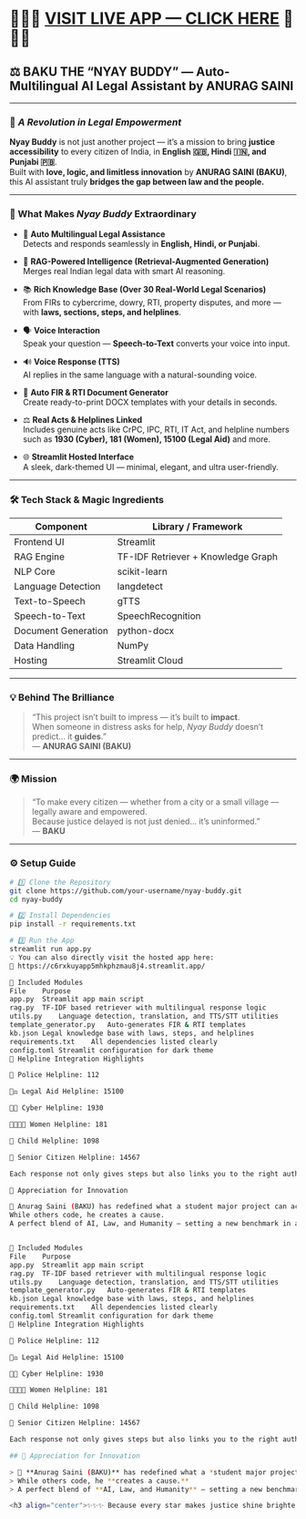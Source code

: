 # 🌟🌟🌟 [VISIT LIVE APP — CLICK HERE](https://c6rxkuyapp5mhkphzmau8j4.streamlit.app/) 🌟🌟🌟  
## ⚖️ **BAKU THE “NYAY BUDDY” — Auto-Multilingual AI Legal Assistant by ANURAG SAINI**

---

### 🧠 _A Revolution in Legal Empowerment_

**Nyay Buddy** is not just another project — it’s a mission to bring **justice accessibility** to every citizen of India, in **English 🇬🇧, Hindi 🇮🇳, and Punjabi 🇵🇧**.  
Built with **love, logic, and limitless innovation** by **ANURAG SAINI (BAKU)**, this AI assistant truly **bridges the gap between law and the people.**

---

### 🚀 What Makes *Nyay Buddy* Extraordinary

- 💬 **Auto Multilingual Legal Assistance**  
  Detects and responds seamlessly in **English, Hindi, or Punjabi**.

- 🧩 **RAG-Powered Intelligence (Retrieval-Augmented Generation)**  
  Merges real Indian legal data with smart AI reasoning.

- 📚 **Rich Knowledge Base (Over 30 Real-World Legal Scenarios)**  
  From FIRs to cybercrime, dowry, RTI, property disputes, and more — with **laws, sections, steps, and helplines**.

- 🗣️ **Voice Interaction**  
  Speak your question — **Speech-to-Text** converts your voice into input.

- 🔊 **Voice Response (TTS)**  
  AI replies in the same language with a natural-sounding voice.

- 📄 **Auto FIR & RTI Document Generator**  
  Create ready-to-print DOCX templates with your details in seconds.

- ⚖️ **Real Acts & Helplines Linked**  
  Includes genuine acts like CrPC, IPC, RTI, IT Act, and helpline numbers such as **1930 (Cyber), 181 (Women), 15100 (Legal Aid)** and more.

- 🌐 **Streamlit Hosted Interface**  
  A sleek, dark-themed UI — minimal, elegant, and ultra user-friendly.

---

### 🛠️ Tech Stack & Magic Ingredients

| Component | Library / Framework |
|------------|--------------------|
| Frontend UI | Streamlit |
| RAG Engine | TF-IDF Retriever + Knowledge Graph |
| NLP Core | scikit-learn |
| Language Detection | langdetect |
| Text-to-Speech | gTTS |
| Speech-to-Text | SpeechRecognition |
| Document Generation | python-docx |
| Data Handling | NumPy |
| Hosting | Streamlit Cloud |

---

### 💡 Behind The Brilliance

> “This project isn’t built to impress — it’s built to **impact**.  
> When someone in distress asks for help, *Nyay Buddy* doesn’t predict… it **guides**.”  
> — **ANURAG SAINI (BAKU)**

---

### 🌍 Mission

> “To make every citizen — whether from a city or a small village — legally aware and empowered.  
> Because justice delayed is not just denied… it’s uninformed.”  
> — **BAKU**

---

### ⚙️ Setup Guide

```bash
# 1️⃣ Clone the Repository
git clone https://github.com/your-username/nyay-buddy.git
cd nyay-buddy

# 2️⃣ Install Dependencies
pip install -r requirements.txt

# 3️⃣ Run the App
streamlit run app.py
💡 You can also directly visit the hosted app here:
🔗 https://c6rxkuyapp5mhkphzmau8j4.streamlit.app/

🧩 Included Modules
File	Purpose
app.py	Streamlit app main script
rag.py	TF-IDF based retriever with multilingual response logic
utils.py	Language detection, translation, and TTS/STT utilities
template_generator.py	Auto-generates FIR & RTI templates
kb.json	Legal knowledge base with laws, steps, and helplines
requirements.txt	All dependencies listed clearly
config.toml	Streamlit configuration for dark theme
💬 Helpline Integration Highlights

👮 Police Helpline: 112

👩‍⚖️ Legal Aid Helpline: 15100

👩‍💻 Cyber Helpline: 1930

👩‍👩‍👧‍👦 Women Helpline: 181

👶 Child Helpline: 1098

👴 Senior Citizen Helpline: 14567

Each response not only gives steps but also links you to the right authority immediately.

🏅 Appreciation for Innovation

🌟 Anurag Saini (BAKU) has redefined what a student major project can achieve.
While others code, he creates a cause.
A perfect blend of AI, Law, and Humanity — setting a new benchmark in academic excellence.


🧩 Included Modules
File	Purpose
app.py	Streamlit app main script
rag.py	TF-IDF based retriever with multilingual response logic
utils.py	Language detection, translation, and TTS/STT utilities
template_generator.py	Auto-generates FIR & RTI templates
kb.json	Legal knowledge base with laws, steps, and helplines
requirements.txt	All dependencies listed clearly
config.toml	Streamlit configuration for dark theme
💬 Helpline Integration Highlights

👮 Police Helpline: 112

👩‍⚖️ Legal Aid Helpline: 15100

👩‍💻 Cyber Helpline: 1930

👩‍👩‍👧‍👦 Women Helpline: 181

👶 Child Helpline: 1098

👴 Senior Citizen Helpline: 14567

Each response not only gives steps but also links you to the right authority immediately.

## 🏅 Appreciation for Innovation

> 🌟 **Anurag Saini (BAKU)** has redefined what a *student major project* can achieve.  
> While others code, he **creates a cause.**  
> A perfect blend of **AI, Law, and Humanity** — setting a new benchmark in academic excellence.  

<h3 align="center">✨✨✨ Because every star makes justice shine brighter! ✨✨✨</h3>

